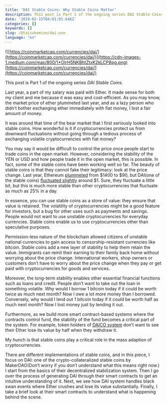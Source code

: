 ```yaml
---
title: 'DAI Stable Coins: Why Stable Coins Matter'
description: This post is Part 1 of the ongoing series DAI Stable Coins.
date: '2019-02-15T04:01:01.646Z'
categories: []
keywords: []
slug: /@taisukemino/dai-one
language: "en"
---
```


![[https://coinmarketcap.com/currencies/dai/](https://coinmarketcap.com/currencies/dai/)](https://cdn-images-1.medium.com/max/800/1*OIrH5NKBhtZtxK2kLCP8pg.png)
[https://coinmarketcap.com/currencies/dai/](https://coinmarketcap.com/currencies/dai/)

This post is Part 1 of the ongoing series _DAI Stable Coins_.

Last year, a part of my salary was paid with Ether. It made sense for both my client and me because it was easy and cost-efficient. As you may know, the market price of ether plummeted last year, and as a lazy person who didn’t bother exchanging ether immediately with fiat money, I lost a fair amount of money.

It was around that time of the bear market that I first seriously looked into stable coins. How wonderful is it if cryptocurrencies protect us from downward fluctuations without going through a tedious process of exchanging volatile cryptocurrencies with fiat money?

You may say it would be difficult to control the price once people start to trade coins in the open market. However, considering the stability of the YEN or USD and how people trade it in the open market, this is possible. In fact, some of the stable coins have been working well so far. The beauty of stable coins is that they cannot fake their legitimacy: look at the price change. Last year, Ethereum [plummeted](https://etherscan.io/chart/etherprice) from $1400 to $90, but DAI(one of the stable coins) [fluctuated slightly](https://coinmarketcap.com/currencies/dai/) around $1. Sure, they fluctuate a little bit, but this is much more stable than other cryptocurrencies that fluctuate as much as 25% in a day.

In essence, you can use stable coins as a store of value: they ensure that value is retained. The volatility of cryptocurrencies might be a good feature for investors, but a bug for other uses such as payments and savings. People would not want to use unstable cryptocurrencies for everyday currencies. Stable coins enable us to use cryptocurrencies other than speculative purposes.

Permission-less nature of the blockchain allowed citizens of unstable national currencies to gain access to censorship-resistant currencies like bitcoin. Stable coins add a new layer of stability to help them retain the value. Immigrants can remit their earning to their family back home without worrying about the price change. International workers, shop owners or customers don’t have to worry about the price change when they pay or get paid with cryptocurrencies for goods and services.

Moreover, the long-term stability enables other essential financial functions such as loans and credit. People don’t want to take out the loan in something volatile. Why would I borrow 1 bitcoin today if it could be worth twice as much next month? Now I owe a lot more money than I borrowed. Conversely, why would I lend out 1 bitcoin today if it could be worth half as much next month? Now I lost money just by lending it out.

Furthermore, as we build more smart contract-based systems where the contracts control fund, the stability of the fund becomes a critical part of the system. For example, token holders of [DAICO system](https://medium.com/icovo/what-is-daico-b88286fa7b7f) don’t want to see their Ether lose its value by half when they withdraw it.

My hunch is that stable coins play a critical role in the mass adaption of cryptocurrencies.

There are different implementations of stable coins, and in this piece, I focus on DAI: one of the crypto-collateralized stable coins by MakerDAO(Don’t worry if you don’t understand what this means right now.) I start from the basics of their decentralized stabilization system. Then I go over the process of generating DAI through their smart contracts to get an intuitive understanding of it. Next, we see how DAI system handles black swan events where Ether crushes and lose its value substantially. Finally, I take a brief look at their smart contracts to understand what is happening behind the scene.
